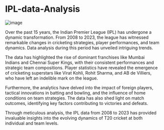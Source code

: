 # IPL-data-Analysis
![image](https://github.com/bittu5555/IPL-data-Analysis/assets/106305917/27005635-d08c-4b42-b433-db85afb47fc3)


Over the past 15 years, the Indian Premier League (IPL) has undergone a dynamic transformation. From 2008 to 2023, the league has witnessed remarkable changes in cricketing strategies, player performances, and team dynamics. Data analysis during this period has unveiled intriguing trends.

The data has highlighted the rise of dominant franchises like Mumbai Indians and Chennai Super Kings, with their consistent performances and strategic team compositions. Player statistics have revealed the emergence of cricketing superstars like Virat Kohli, Rohit Sharma, and AB de Villiers, who have left an indelible mark on the league.

Furthermore, the analytics have delved into the impact of foreign players, tactical innovations in batting and bowling, and the influence of home conditions on team strategies. The data has also shed light on match outcomes, identifying key factors contributing to victories and defeats.

Through meticulous analysis, the IPL data from 2008 to 2023 has provided invaluable insights into the evolving dynamics of T20 cricket at both individual and team levels.



                      
